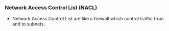 ### Network Access Control List (NACL)

- Network Access Control List are like a firewall which control traffic from and to subnets.
